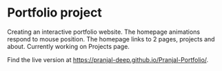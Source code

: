 # Portfolio project

Creating an interactive portfolio website. The homepage animations respond to mouse position.
The homepage links to 2 pages, projects and about. Currently working on Projects page.

Find the live version at https://pranjal-deep.github.io/Pranjal-Portfolio/.
